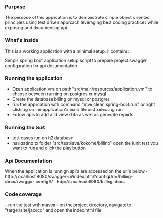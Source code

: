 
<h3>Purpose</h3>
The purpose of this application is to demonstrate simple object oriented principles using test driven approach
leveraging best coding practices while exposing and documenting api.

<h3>What's inside</h3>
This is a working application with a minimal setup. It contains:

Simple spring boot application
setup script to prepare project
swagger configuration for api documentation 

<h3>Running the application</h3>

- Open application.yml on path "src/main/resources/application.yml" to choose between running on postgres or mysql
- Create the database billing on mysql or postgres
- run the application with command "mvn clean spring-boot:run" or right clicking on the application's main file and selecting run
- Follow apis to add and view data as well as generate reports

<h3>Running the test</h3>

- test cases run on h2 database
- navigating to folder "src/test/java/kokome/billing" open the junit test you want to run and click the play button

<h3>Api Documentation</h3>
When the application is runnign api's are accessed on the url's below
- http://localhost:8080/swagger-ui/index.html?configUrl=/billing-docs/swagger-config#/
- http://localhost:8080/billing-docs

<h3>Code coverage</h3>
- run the test with maven
- on the project directory, navigate to "target/site/jacoco" and open the index.html file 